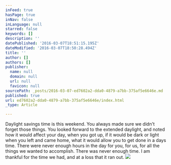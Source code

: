 ```yaml
---
inFeed: true
hasPage: true
inNav: false
inLanguage: null
starred: false
keywords: []
description: ''
datePublished: '2016-03-07T18:51:15.195Z'
dateModified: '2016-03-07T18:50:28.494Z'
title: ''
author: []
authors: []
publisher:
  name: null
  domain: null
  url: null
  favicon: null
sourcePath: _posts/2016-03-07-ed7602a2-dda0-4879-a7bb-375af5e6646e.md
published: true
url: ed7602a2-dda0-4879-a7bb-375af5e6646e/index.html
_type: Article

---
```

Daylight savings time is this weekend. You always made sure we didn't forget those things. You looked forward to the extended daylight, and noted how it would affect your day, when you got up, if it would be dark or light when you left and came home, what it would allow you to get done in a days time. There were never enough hours in the day for you, for us, for all the things we wanted to accomplish. There was never enough time. I am thankful for the time we had, and at a loss that it ran out. ![](https://the-grid-user-content.s3-us-west-2.amazonaws.com/ed1005ea-8c29-4c77-a0e4-b04493f259cc.jpg)